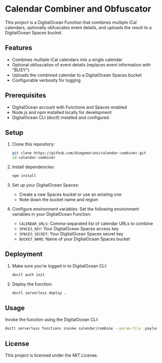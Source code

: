 # Calendar Combiner and Obfuscator

This project is a DigitalOcean Function that combines multiple iCal calendars, optionally obfuscates event details, and uploads the result to a DigitalOcean Spaces bucket.

## Features

- Combines multiple iCal calendars into a single calendar
- Optional obfuscation of event details (replaces event information with "BUSY")
- Uploads the combined calendar to a DigitalOcean Spaces bucket
- Configurable verbosity for logging

## Prerequisites

- DigitalOcean account with Functions and Spaces enabled
- Node.js and npm installed locally for development
- DigitalOcean CLI (doctl) installed and configured

## Setup

1. Clone this repository:

   ```bash
   git clone https://github.com/diegomarino/calendar-combiner.git
   cd calendar-combiner
   ```

2. Install dependencies:

   ```bash
   npm install
   ```

3. Set up your DigitalOcean Spaces:
   - Create a new Spaces bucket or use an existing one
   - Note down the bucket name and region

4. Configure environment variables:
   Set the following environment variables in your DigitalOcean Function:
   - `CALENDAR_URLS`: Comma-separated list of calendar URLs to combine
   - `SPACES_KEY`: Your DigitalOcean Spaces access key
   - `SPACES_SECRET`: Your DigitalOcean Spaces secret key
   - `BUCKET_NAME`: Name of your DigitalOcean Spaces bucket

## Deployment

1. Make sure you're logged in to DigitalOcean CLI:

   ```bash
   doctl auth init
   ```

2. Deploy the function:

   ```bash
   doctl serverless deploy .
   ```

## Usage

Invoke the function using the DigitalOcean CLI:

```bash
doctl serverless functions invoke calendar/combine --param-file .payload
```

## License

This project is licensed under the MIT License.
